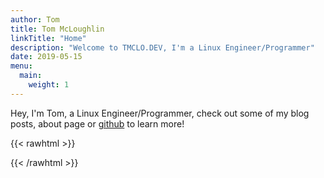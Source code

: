 ```yaml
---
author: Tom
title: Tom McLoughlin
linkTitle: "Home"
description: "Welcome to TMCLO.DEV, I'm a Linux Engineer/Programmer"
date: 2019-05-15
menu:
  main:
    weight: 1
---
```


Hey, I'm Tom, a Linux Engineer/Programmer, check out some of my blog posts, 
about page or [github](https://github.com/tmclo) to learn more!

{{< rawhtml >}}
<div style="display:flex; justify-content:space-between">
  <a href="https://github.com/tmclo"><i class="fa-brands fa-github"></i></a>
  <a href="https://git.pinguin.uk/pinguin"><i class="fa-brands fa-square-git"></i></a>
  <a href="https://www.linkedin.com/in/tmclo"><i class="fa-brands fa-linked-in"></i></a>
  <a id="contact" href=""><i class="fa-regular fa-paper-plane"></i></a>
</div>
{{< /rawhtml >}}